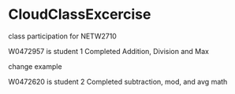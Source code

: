 # CloudClassExcercise
class participation for NETW2710

W0472957 is student 1
Completed Addition, Division and Max

change example

W0472620 is student 2
Completed subtraction, mod, and avg math
